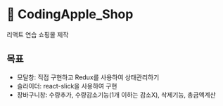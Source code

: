# 🍎 CodingApple_Shop
리액트 연습 쇼핑몰 제작

## 목표
* 모달창: 직접 구현하고 Redux를 사용하여 상태관리하기
* 슬라이더: react-slick을 사용하여 구현
* 장바구니창: 수량추가, 수량감소기능(1개 이하는 감소X), 삭제기능, 총금액계산
